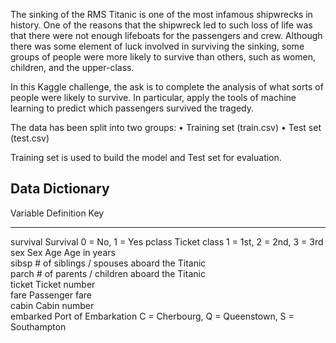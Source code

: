 The sinking of the RMS Titanic is one of the most infamous shipwrecks in history. One of the reasons that the shipwreck led to such loss of life was that there were not enough lifeboats for the passengers and crew. Although there was some element of luck involved in surviving the sinking, some groups of people were more likely to survive than others, such as women, children, and the upper-class.

In this Kaggle challenge, the ask is to complete the analysis of what sorts of people were likely to survive. In particular, apply the tools of machine learning to predict which passengers survived the tragedy.

The data has been split into two groups:
•	Training set (train.csv)
•	Test set (test.csv)

Training set is used to build the model and Test set for evaluation.

Data Dictionary
----------------
Variable	  Definition	                                        Key
--------    ----------                                          ---
survival	  Survival	                                          0 = No, 1 = Yes
pclass	    Ticket class	                                      1 = 1st, 2 = 2nd, 3 = 3rd
sex	        Sex	
Age	        Age in years	
sibsp	      # of siblings / spouses aboard the Titanic	
parch	      # of parents / children aboard the Titanic	
ticket	    Ticket number	
fare	      Passenger fare	
cabin	      Cabin number	
embarked	  Port of Embarkation	                                C = Cherbourg, Q = Queenstown, S = Southampton
